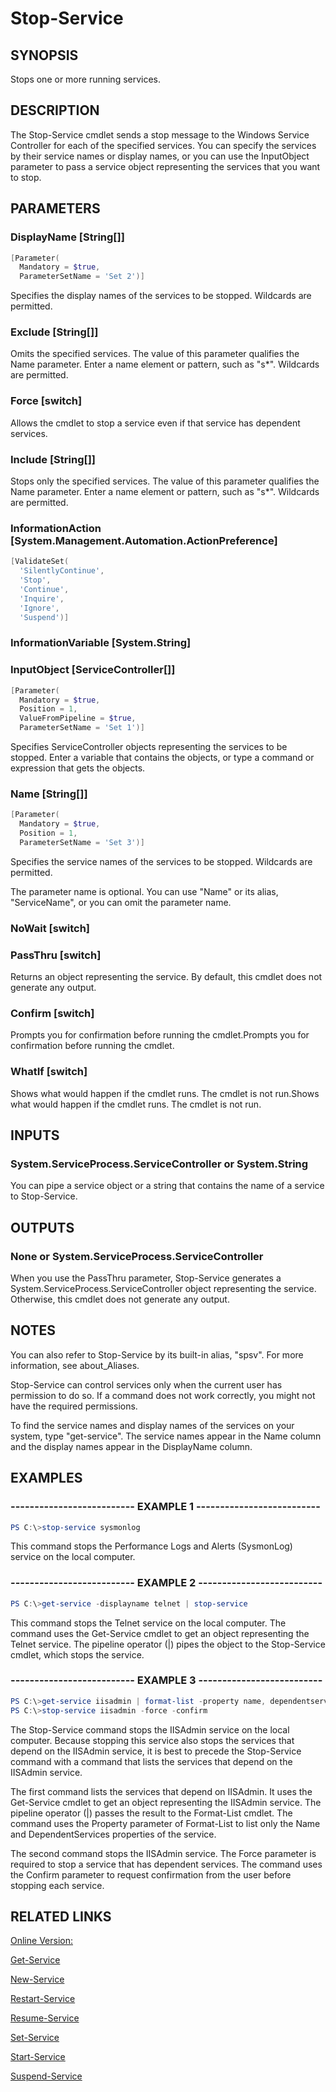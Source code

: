 ﻿# Stop-Service

## SYNOPSIS
Stops one or more running services.

## DESCRIPTION
The Stop-Service cmdlet sends a stop message to the Windows Service Controller for each of the specified services.
You can specify the services by their service names or display names, or you can use the InputObject parameter to pass a service object representing the services that you want to stop.

## PARAMETERS

### DisplayName [String[]]

```powershell
[Parameter(
  Mandatory = $true,
  ParameterSetName = 'Set 2')]
```

Specifies the display names of the services to be stopped.
Wildcards are permitted.


### Exclude [String[]]

Omits the specified services.
The value of this parameter qualifies the Name parameter.
Enter a name element or pattern, such as "s*".
Wildcards are permitted.


### Force [switch]

Allows the cmdlet to stop a service even if that service has dependent services.


### Include [String[]]

Stops only the specified services.
The value of this parameter qualifies the Name parameter.
Enter a name element or pattern, such as "s*".
Wildcards are permitted.


### InformationAction [System.Management.Automation.ActionPreference]

```powershell
[ValidateSet(
  'SilentlyContinue',
  'Stop',
  'Continue',
  'Inquire',
  'Ignore',
  'Suspend')]
```




### InformationVariable [System.String]




### InputObject [ServiceController[]]

```powershell
[Parameter(
  Mandatory = $true,
  Position = 1,
  ValueFromPipeline = $true,
  ParameterSetName = 'Set 1')]
```

Specifies ServiceController objects representing the services to be stopped.
Enter a variable that contains the objects, or type a command or expression that gets the objects.


### Name [String[]]

```powershell
[Parameter(
  Mandatory = $true,
  Position = 1,
  ParameterSetName = 'Set 3')]
```

Specifies the service names of the services to be stopped.
Wildcards are permitted.

The parameter name is optional.
You can use "Name" or its alias, "ServiceName", or you can omit the parameter name.


### NoWait [switch]




### PassThru [switch]

Returns an object representing the service.
By default, this cmdlet does not generate any output.


### Confirm [switch]

Prompts you for confirmation before running the cmdlet.Prompts you for confirmation before running the cmdlet.


### WhatIf [switch]

Shows what would happen if the cmdlet runs.
The cmdlet is not run.Shows what would happen if the cmdlet runs.
The cmdlet is not run.



## INPUTS
### System.ServiceProcess.ServiceController or System.String

You can pipe a service object or a string that contains the name of a service to Stop-Service.

## OUTPUTS
### None or System.ServiceProcess.ServiceController

When you use the PassThru parameter, Stop-Service generates a System.ServiceProcess.ServiceController object representing the service.
Otherwise, this cmdlet does not generate any output.

## NOTES
You can also refer to Stop-Service by its built-in alias, "spsv".
For more information, see about_Aliases.

Stop-Service can control services only when the current user has permission to do so.
If a command does not work correctly, you might not have the required permissions.

To find the service names and display names of the services on your system, type "get-service".
The service names appear in the Name column and the display names appear in the DisplayName column.


## EXAMPLES
### -------------------------- EXAMPLE 1 --------------------------

```powershell
PS C:\>stop-service sysmonlog

```
This command stops the Performance Logs and Alerts (SysmonLog) service on the local computer.






### -------------------------- EXAMPLE 2 --------------------------

```powershell
PS C:\>get-service -displayname telnet | stop-service

```
This command stops the Telnet service on the local computer.
The command uses the Get-Service cmdlet to get an object representing the Telnet service.
The pipeline operator (|) pipes the object to the Stop-Service cmdlet, which stops the service.






### -------------------------- EXAMPLE 3 --------------------------

```powershell
PS C:\>get-service iisadmin | format-list -property name, dependentservices
PS C:\>stop-service iisadmin -force -confirm

```
The Stop-Service command stops the IISAdmin service on the local computer.
Because stopping this service also stops the services that depend on the IISAdmin service, it is best to precede the Stop-Service command with a command that lists the services that depend on the IISAdmin service.

The first command lists the services that depend on IISAdmin.
It uses the Get-Service cmdlet to get an object representing the IISAdmin service.
The pipeline operator (|) passes the result to the Format-List cmdlet.
The command uses the Property parameter of Format-List to list only the Name and DependentServices properties of the service.

The second command stops the IISAdmin service.
The Force parameter is required to stop a service that has dependent services.
The command uses the Confirm parameter to request confirmation from the user before stopping each service.







## RELATED LINKS

[Online Version:](http://go.microsoft.com/fwlink/p/?linkid=293923)

[Get-Service]()

[New-Service]()

[Restart-Service]()

[Resume-Service]()

[Set-Service]()

[Start-Service]()

[Suspend-Service]()

